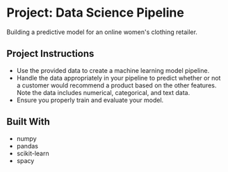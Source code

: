 # Project: Data Science Pipeline

Building a predictive model for an online women's clothing retailer.

## Project Instructions

- Use the provided data to create a machine learning model pipeline.
- Handle the data appropriately in your pipeline to predict whether or not a customer would recommend a product based on the other features. Note the data includes numerical, categorical, and text data.
- Ensure you properly train and evaluate your model.

## Built With

- numpy
- pandas
- scikit-learn
- spacy


